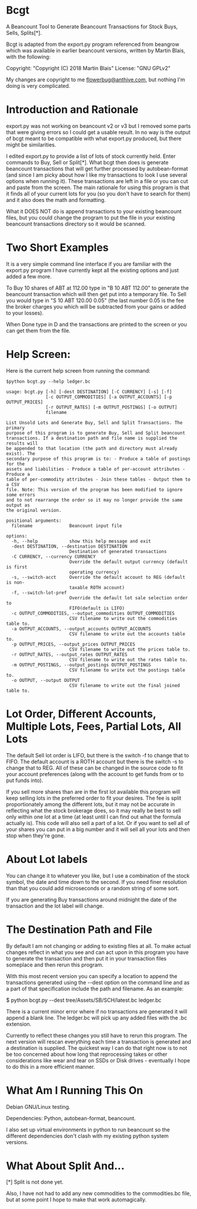 

# Bcgt

A Beancount Tool to Generate Beancount Transactions for Stock Buys, Sells, Splits[*].

Bcgt is adapted from the export.py program referenced from beangrow which was available in earlier beancount versions, written by Martin Blais, with the following:

Copyright: "Copyright (C) 2018  Martin Blais"
License: "GNU GPLv2"

My changes are copyright to me flowerbug@anthive.com, but nothing I'm doing is very complicated.


# Introduction and Rationale

export.py was not working on beancount v2 or v3 but I removed some parts that were giving errors so I could get a usable result.  In no way is the output of bcgt meant to be compatible with what export.py produced, but there might be similarities.

I edited export.py to provide a list of lots of stock currently held.  Enter commands to Buy, Sell or Split[*].  What bcgt then does is generate beancount transactions that will get further processed by autobean-format (and since I am picky about how I like my transactions to look I use several options when running it).  These transactions are left in a file or you can cut and paste from the screen.  The main rationale for using this program is that it finds all of your current lots for you (so you don't have to search for them) and it also does the math and formatting.

What it DOES NOT do is append transactions to your existing beancount files, but you could change the program to put the file in your existing beancount transactions directory so it would be scanned.


# Two Short Examples

It is a very simple command line interface if you are familiar with the export.py program I have currently kept all the existing options and just added a few more.

To Buy 10 shares of ABT at 112.00 type in "B 10 ABT 112.00" to generate the beancount transaction which will then get put into a temporary file.  To Sell you would type in "S 10 ABT 120.00 0.05" (the last number 0.05 is the fee the broker charges you which will be subtracted from your gains or added to your losses).

When Done type in D and the transactions are printed to the screen or you can get them from the file.


# Help Screen:

Here is the current help screen from running the command:

```
$python bcgt.py --help ledger.bc

usage: bcgt.py [-h] [-dest DESTINATION] [-C CURRENCY] [-s] [-f]
               [-c OUTPUT_COMMODITIES] [-a OUTPUT_ACCOUNTS] [-p OUTPUT_PRICES]
               [-r OUTPUT_RATES] [-m OUTPUT_POSTINGS] [-o OUTPUT]
               filename

List Unsold Lots and Generate Buy, Sell and Split Transactions. The primary
purpose of this program is to generate Buy, Sell and Split beancount
transactions. If a destination path and file name is supplied the results will
be appended to that location (the path and directory must already exist). The
secondary purpose of this program is to: - Produce a table of postings for the
assets and liabilities - Produce a table of per-account attributes - Produce a
table of per-commodity attributes - Join these tables - Output them to a CSV
file. Note: This version of the program has been modified to ignore some errors
and to not rearrange the order so it may no longer provide the same output as
the original version.

positional arguments:
  filename              Beancount input file

options:
  -h, --help            show this help message and exit
  -dest DESTINATION, --destination DESTINATION
                        Destination of generated transactions
  -C CURRENCY, --currency CURRENCY
                        Override the default output currency (default is first
                        operating currency)
  -s, --switch-acct     Override the default account to REG (default is non-
                        taxable ROTH account)
  -f, --switch-lot-pref
                        Override the default lot sale selection order to
                        FIFO(default is LIFO)
  -c OUTPUT_COMMODITIES, --output_commodities OUTPUT_COMMODITIES
                        CSV filename to write out the commodities table to.
  -a OUTPUT_ACCOUNTS, --output_accounts OUTPUT_ACCOUNTS
                        CSV filename to write out the accounts table to.
  -p OUTPUT_PRICES, --output_prices OUTPUT_PRICES
                        CSV filename to write out the prices table to.
  -r OUTPUT_RATES, --output_rates OUTPUT_RATES
                        CSV filename to write out the rates table to.
  -m OUTPUT_POSTINGS, --output_postings OUTPUT_POSTINGS
                        CSV filename to write out the postings table to.
  -o OUTPUT, --output OUTPUT
                        CSV filename to write out the final joined table to.

```


# Lot Order, Different Accounts, Multiple Lots, Fees, Partial Lots, All Lots

The default Sell lot order is LIFO, but there is the switch -f to change that to FIFO.  The default account is a ROTH account but there is the switch -s to change that to REG.  All of these can be changed in the source code to fit your account preferences (along with the account to get funds from or to put funds into).

If you sell more shares than are in the first lot available this program will keep selling lots in the preferred order to fit your desires.  The fee is split proportionately among the different lots, but it may not be accurate in reflecting what the stock brokerage does, so it may really be best to sell only within one lot at a time (at least until I can find out what the formula actually is).  This code will also sell a part of a lot.  Or if you want to sell all of your shares you can put in a big number and it will sell all your lots and then stop when they're gone.


# About Lot labels

You can change it to whatever you like, but I use a combination of the stock symbol, the date and time down to the second.  If you need finer resolution than that you could add microseconds or a random string of some sort.

If you are generating Buy transactions around midnight the date of the transaction and the lot label will change.


# The Destination Path and File

By default I am not changing or adding to existing files at all.  To make actual changes reflect in what you see and can act upon in this program you have to generate the transaction and then put it in your transaction files someplace and then rerun this program.

With this most recent version you can specify a location to append the transactions generated using the --dest option on the command line and as a part of that specification include the path and filename.  As an example:

$ python bcgt.py --dest tree/Assets/SB/SCH/latest.bc ledger.bc

There is a current minor error where if no transactions are generated it will append a blank line.  The ledger.bc will pick up any added files with the .bc extension.

Currently to reflect these changes you still have to rerun this program.  The next version will rescan everything each time a transaction is generated and a destination is supplied.  The quickest way I can do that right now is to not be too concerned about how long that reprocessing takes or other considerations like wear and tear on SSDs or Disk drives - eventually I hope to do this in a more efficient manner.


# What Am I Running This On

Debian GNU/Linux testing.

Dependencies: Python, autobean-format, beancount.

I also set up virtual environments in python to run beancount so the different dependencies don't clash with my existing python system versions.


# What About Split And...

[*] Split is not done yet.

Also, I have not had to add any new commodities to the commodities.bc file, but at some point I hope to make that work automagically.

